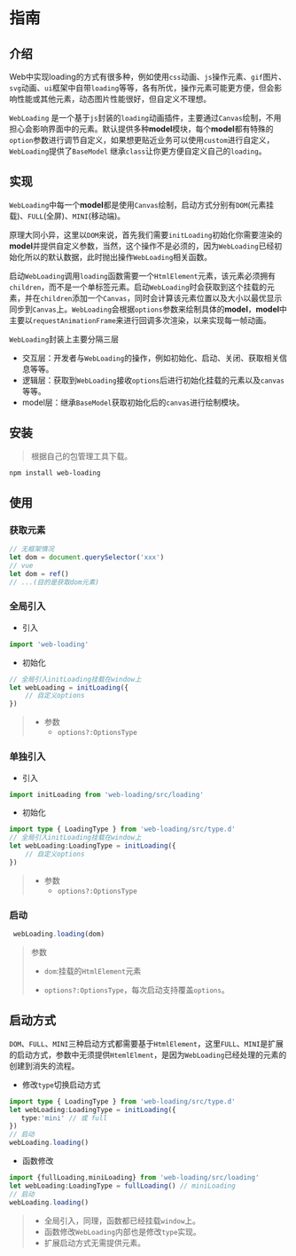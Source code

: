 # 指南

## 介绍

Web中实现loading的方式有很多种，例如使用`css`动画、`js`操作元素、`gif`图片、`svg`动画、`ui`框架中自带`loading`等等，各有所优，操作元素可能更方便，但会影响性能或其他元素，动态图片性能很好，但自定义不理想。

`WebLoading` 是一个基于`js`封装的`loading`动画插件，主要通过`Canvas`绘制，不用担心会影响界面中的元素。默认提供多种**model**模块，每个**model**都有特殊的`option`参数进行调节自定义，如果想更贴近业务可以使用`custom`进行自定义，`WebLoading`提供了`BaseModel` 继承`class`让你更方便自定义自己的`loading`。

## 实现

`WebLoading`中每一个**model**都是使用`Canvas`绘制，启动方式分别有`DOM`(元素挂载)、`FULL`(全屏)、`MINI`(移动端)。

原理大同小异，这里以`DOM`来说，首先我们需要`initLoading`初始化你需要渲染的**model**并提供自定义参数，当然，这个操作不是必须的，因为`WebLoading`已经初始化所以的默认数据，此时抛出操作`WebLoading`相关函数。

启动`WebLoading`调用`loading`函数需要一个`HtmlElement`元素，该元素必须拥有`children`，而不是一个单标签元素。启动`WebLoading`时会获取到这个挂载的元素，并在`children`添加一个`Canvas`，同时会计算该元素位置以及大小以最优显示同步到`Canvas`上。`WebLoading`会根据`options`参数来绘制具体的**model**，**model**中主要以`requestAnimationFrame`来进行回调多次渲染，以来实现每一帧动画。

`WebLoading`封装上主要分隔三层
+ 交互层：开发者与`WebLoading`的操作，例如初始化、启动、关闭、获取相关信息等等。
+ 逻辑层：获取到`WebLoading`接收`options`后进行初始化挂载的元素以及`canvas`等等。
+ model层：继承`BaseModel`获取初始化后的`canvas`进行绘制模块。

## 安装

> 根据自己的包管理工具下载。

```sh
npm install web-loading
```

## 使用

### 获取元素

```typescript
// 无框架情况
let dom = document.querySelector('xxx')
// vue 
let dom = ref()
// ...(目的是获取dom元素)
```

### 全局引入

+ 引入

```typescript
import 'web-loading'
```

+ 初始化

```typescript
// 全局引入initLoading挂载在window上
let webLoading = initLoading({
    // 自定义options
})
```

> + 参数
>   + `options?:OptionsType`

### 单独引入

+ 引入

```typescript
import initLoading from 'web-loading/src/loading'
```

+ 初始化

```typescript
import type { LoadingType } from 'web-loading/src/type.d'
// 全局引入initLoading挂载在window上
let webLoading:LoadingType = initLoading({
    // 自定义options
})
```

> + 参数
>   + `options?:OptionsType`

### 启动

```typescript
 webLoading.loading(dom)
```

> 参数
>
> + `dom`:挂载的`HtmlElement`元素
>
> + `options?:OptionsType`，每次启动支持覆盖`options`。

## 启动方式

`DOM`、`FULL`、`MINI`三种启动方式都需要基于`HtmlElement`，这里`FULL`、`MINI`是扩展的启动方式，参数中无须提供`HtemlElment`，是因为`WebLoading`已经处理的元素的创建到消失的流程。

+ 修改`type`切换启动方式

```typescript
import type { LoadingType } from 'web-loading/src/type.d'
let webLoading:LoadingType = initLoading({
   type:'mini' // 或 full
})
// 启动
webLoading.loading()
```

+ 函数修改

```typescript
import {fullLoading,miniLoading} from 'web-loading/src/loading'
let webLoading:LoadingType = fullLoading() // miniLoading
// 启动
webLoading.loading()
```

> + 全局引入，同理，函数都已经挂载`window`上。
> + 函数修改`WebLoading`内部也是修改`type`实现。
> + 扩展启动方式无需提供元素。